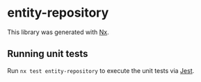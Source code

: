# entity-repository

This library was generated with [Nx](https://nx.dev).

## Running unit tests

Run `nx test entity-repository` to execute the unit tests via [Jest](https://jestjs.io).
